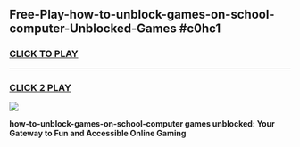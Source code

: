 
## Free-Play-how-to-unblock-games-on-school-computer-Unblocked-Games #c0hc1
<h3>
<a href="https://news.freeplayer.one?title=how-to-unblock-games-on-school-computer&ref=8M">CLICK TO PLAY</a></h3>
<hr>

<h3>
<a href="https://news.freeplayer.one?title=how-to-unblock-games-on-school-computer&ref=8M">CLICK 2 PLAY</a>
  
</h3>

<a href="https://news.freeplayer.one?title=how-to-unblock-games-on-school-computer&ref=8M"><img src="https://clearcache.store/games.png"></a>


**how-to-unblock-games-on-school-computer games unblocked: Your Gateway to Fun and Accessible Online Gaming**
